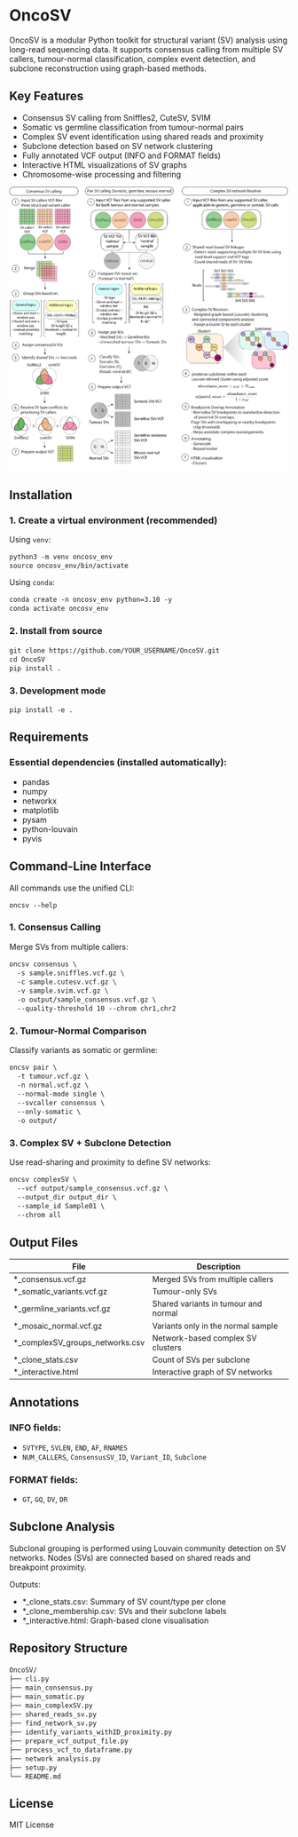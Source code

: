 OncoSV
=======

OncoSV is a modular Python toolkit for structural variant (SV) analysis using long-read sequencing data. It supports consensus calling from multiple SV callers, tumour-normal classification, complex event detection, and subclone reconstruction using graph-based methods.

Key Features
------------

- Consensus SV calling from Sniffles2, CuteSV, SVIM
- Somatic vs germline classification from tumour-normal pairs
- Complex SV event identification using shared reads and proximity
- Subclone detection based on SV network clustering
- Fully annotated VCF output (INFO and FORMAT fields)
- Interactive HTML visualizations of SV graphs
- Chromosome-wise processing and filtering

<p align="left">
  <img src="framework.jpg" alt="OncoSV Framework" width="900"/>
</p>

Installation
------------

### 1. Create a virtual environment (recommended)

Using `venv`:
```
python3 -m venv oncosv_env
source oncosv_env/bin/activate
```

Using `conda`:
```
conda create -n oncosv_env python=3.10 -y
conda activate oncosv_env
```

### 2. Install from source
```
git clone https://github.com/YOUR_USERNAME/OncoSV.git
cd OncoSV
pip install .
```

### 3. Development mode
```
pip install -e .
```

Requirements
------------

### Essential dependencies (installed automatically):
- pandas
- numpy
- networkx
- matplotlib
- pysam
- python-louvain
- pyvis

Command-Line Interface
----------------------

All commands use the unified CLI:

```
oncsv --help
```

### 1. Consensus Calling
Merge SVs from multiple callers:
```
oncsv consensus \
  -s sample.sniffles.vcf.gz \
  -c sample.cutesv.vcf.gz \
  -v sample.svim.vcf.gz \
  -o output/sample_consensus.vcf.gz \
  --quality-threshold 10 --chrom chr1,chr2
```

### 2. Tumour-Normal Comparison
Classify variants as somatic or germline:
```
oncsv pair \
  -t tumour.vcf.gz \
  -n normal.vcf.gz \
  --normal-mode single \
  --svcaller consensus \
  --only-somatic \
  -o output/
```

### 3. Complex SV + Subclone Detection
Use read-sharing and proximity to define SV networks:
```
oncsv complexSV \
  --vcf output/sample_consensus.vcf.gz \
  --output_dir output_dir \
  --sample_id Sample01 \
  --chrom all
```

Output Files
------------

| File                                 | Description                              |
|--------------------------------------|------------------------------------------|
| *_consensus.vcf.gz                   | Merged SVs from multiple callers         |
| *_somatic_variants.vcf.gz           | Tumour-only SVs                          |
| *_germline_variants.vcf.gz          | Shared variants in tumour and normal     |
| *_mosaic_normal.vcf.gz              | Variants only in the normal sample       |
| *_complexSV_groups_networks.csv     | Network-based complex SV clusters        |
| *_clone_stats.csv                   | Count of SVs per subclone                |
| *_interactive.html                  | Interactive graph of SV networks         |

Annotations
-----------

### INFO fields:
- `SVTYPE`, `SVLEN`, `END`, `AF`, `RNAMES`
- `NUM_CALLERS`, `ConsensusSV_ID`, `Variant_ID`, `Subclone`

### FORMAT fields:
- `GT`, `GQ`, `DV`, `DR`

Subclone Analysis
-----------------

Subclonal grouping is performed using Louvain community detection on SV networks. Nodes (SVs) are connected based on shared reads and breakpoint proximity.

Outputs:
- *_clone_stats.csv: Summary of SV count/type per clone
- *_clone_membership.csv: SVs and their subclone labels
- *_interactive.html: Graph-based clone visualisation

Repository Structure
--------------------

```
OncoSV/
├── cli.py
├── main_consensus.py
├── main_somatic.py
├── main_complexSV.py
├── shared_reads_sv.py
├── find_network_sv.py
├── identify_variants_withID_proximity.py
├── prepare_vcf_output_file.py
├── process_vcf_to_dataframe.py
├── network analysis.py
├── setup.py
└── README.md
```

License
-------

MIT License
